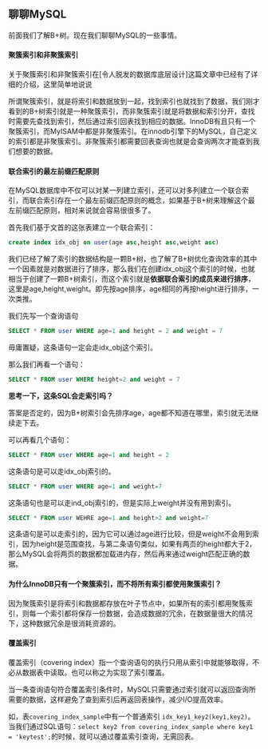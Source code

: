 ## 聊聊MySQL

前面我们了解B+树。现在我们聊聊MySQL的一些事情。

#### 聚簇索引和非聚簇索引

关于聚簇索引和非聚簇索引在[令人脱发的数据库底层设计]这篇文章中已经有了详细的介绍，这里简单地说说

所谓聚簇索引，就是将索引和数据放到一起，找到索引也就找到了数据，我们刚才看到的B+树索引就是一种聚簇索引，而非聚簇索引就是将数据和索引分开，查找时需要先查找到索引，然后通过索引回表找到相应的数据。InnoDB有且只有一个聚簇索引，而MyISAM中都是非聚簇索引。在innodb引擎下的MySQL，自己定义的索引都是非聚簇索引。非聚簇索引都需要回表查询也就是会查询两次才能查到我们想要的数据。

#### 联合索引的最左前缀匹配原则

在MySQL数据库中不仅可以对某一列建立索引，还可以对多列建立一个联合索引，而联合索引存在一个最左前缀匹配原则的概念，如果基于B+树来理解这个最左前缀匹配原则，相对来说就会容易很很多了。

首先我们基于文首的这张表建立一个联合索引：

```sql
create index idx_obj on user(age asc,height asc,weight asc)
```

我们已经了解了索引的数据结构是一颗B+树，也了解了B+树优化查询效率的其中一个因素就是对数据进行了排序，那么我们在创建idx_obj这个索引的时候，也就相当于创建了一颗B+树索引，而这个索引就是**依据联合索引的成员来进行排序**，这里是age,height,weight。即先按age排序，age相同的再按height进行排序，一次类推。

我们先写一个查询语句

```sql
SELECT * FROM user WHERE age=1 and height = 2 and weight = 7
```

毋庸置疑，这条语句一定会走idx_obj这个索引。

那么我们再看一个语句：

```sql
SELECT * FROM user WHERE height=2 and weight = 7
```

**思考一下，这条SQL会走索引吗？**

答案是否定的，因为B+树索引会先排序age，age都不知道在哪里，索引就无法继续走下去。

可以再看几个语句：

```sql
SELECT * FROM user WHERE age=1 and height = 2
```

这条语句是可以走idx_obj索引的。

```sql
SELECT * FROM user WHERE age=1 and weight=7
```

这条语句也是可以走ind_obj索引的，但是实际上weight并没有用到索引。

```sql
SELECT * FROM user WEHRE age=1 and height>2 and weight=7
```

这条语句是可以走索引的，因为它可以通过age进行比较，但是weight不会用到索引，因为height是范围查找，与第二条语句类似，如果有两页的height都大于2，那么MySQL会将两页的数据都加载进内存，然后再来通过weight匹配正确的数据。



#### 为什么InnoDB只有一个聚簇索引，而不将所有索引都使用聚簇索引？

因为聚簇索引是将索引和数据都存放在叶子节点中，如果所有的索引都用聚簇索引，则每一个索引都将保存一份数据，会造成数据的冗余，在数据量很大的情况下，这种数据冗余是很消耗资源的。



#### 覆盖索引 

覆盖索引（covering index）指一个查询语句的执行只用从索引中就能够取得，不必从数据表中读取。也可以称之为实现了索引覆盖。

当一条查询语句符合覆盖索引条件时，MySQL只需要通过索引就可以返回查询所需要的数据，这样避免了查到索引后再返回表操作，减少I/O提高效率。

如，表`covering_index_sample`中有一个普通索引 `idx_key1_key2(key1,key2)`。当我们通过SQL语句：`select key2 from covering_index_sample where key1 = 'keytest';`的时候，就可以通过覆盖索引查询，无需回表。







